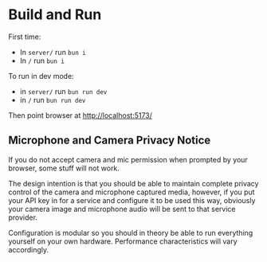 # Build and Run

First time:

* In `server/` run `bun i`
* In `/` run `bun i`

To run in dev mode:

* in `server/` run `bun run dev`
* in `/` run `bun run dev`

Then point browser at [http://localhost:5173/](http://localhost:5173/)

## Microphone and Camera Privacy Notice

If you do not accept camera and mic permission when prompted by your browser,
some stuff will not work.

The design intention is that you should be able to maintain complete privacy
control of the camera and microphone captured media, however, if you put your
API key in for a service and configure it to be used this way, obviously your
camera image and microphone audio will be sent to that service provider.

Configuration is modular so you should in theory be able to run everything
yourself on your own hardware. Performance characteristics will vary
accordingly.
